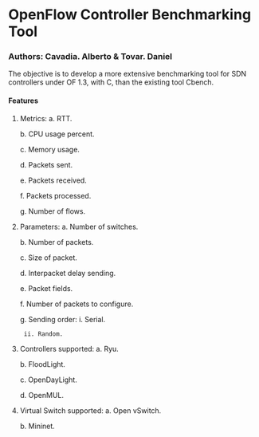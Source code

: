 # OpenFlow Controller Benchmarking Tool

### Authors: Cavadia. Alberto & Tovar. Daniel

The objective is to develop a more extensive  benchmarking tool for SDN
controllers under OF 1.3, with C, than the existing tool Cbench.

#### Features

1. Metrics:
	a. RTT.

	b. CPU usage percent.

	c. Memory usage.

	d. Packets sent.

	e. Packets received.

	f. Packets processed.

	g. Number of flows.

2. Parameters:
	a. Number of switches.

	b. Number of packets.

	c. Size of packet.

	d. Interpacket delay sending.

	e. Packet fields.

	f. Number of packets to configure.

	g. Sending order:
		i. Serial.

		ii. Random.

3. Controllers supported:
	a. Ryu.

	b. FloodLight.

	c. OpenDayLight.

	d. OpenMUL.

4. Virtual Switch supported:
	a. Open vSwitch.

	b. Mininet.
